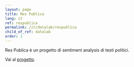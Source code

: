 ```yaml
---
layout: page
title: Res Publica
lang: it
ref: respublica
permalink: /it/datalab/respublica
child_of_ref: datalab
order: 1
---
```


Res Publica è un progetto di sentiment analysis di testi politici.

Vai al [progetto](http://respublica.eutopian.eu/).
